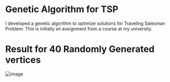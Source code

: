 # Genetic Algorithm for TSP
I developed a genetic algorithm to optimize solutions for Traveling Salesman Problem. This is initially an assignment from a course at my university.

# Result for 40 Randomly Generated vertices
![image](https://user-images.githubusercontent.com/40011636/123500021-2bcf9f00-d665-11eb-9db3-932a0c50066e.png)

